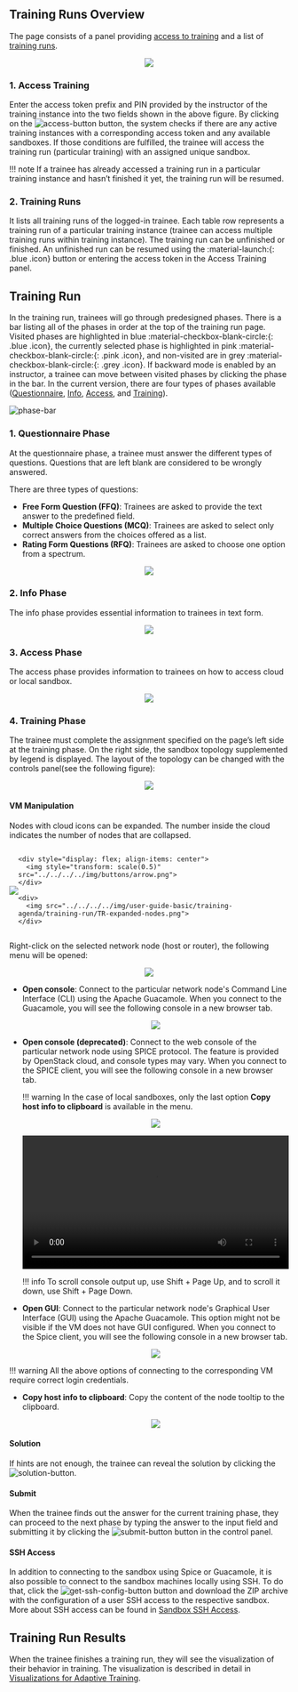 ## Training Runs Overview
The page consists of a panel providing [access to training](#1-access-training) and a list of [training runs](#2-training-runs).

<p align="center">
  <img src="../../../../img/user-guide-basic/training-agenda/training-run/TR-overview.png">
</p>

### 1. Access Training
Enter the access token prefix and PIN provided by the instructor of the training instance into the two fields shown in the above figure. By clicking on the ![access-button](../../../img/buttons/access-button.png) button, the system checks if there are any active training instances with a corresponding access token and any available sandboxes. If those conditions are fulfilled, the trainee will access the training run (particular training) with an assigned unique sandbox.

!!! note
    If a trainee has already accessed a training run in a particular training instance and hasn’t finished it yet, the training run will be resumed.

### 2. Training Runs
It lists all training runs of the logged-in trainee. Each table row represents a training run of a particular training instance (trainee can access multiple training runs within training instance). The training run can be unfinished or finished. An unfinished run can be resumed using the :material-launch:{: .blue .icon} button or entering the access token in the Access Training panel.

## Training Run

In the training run, trainees will go through predesigned phases. There is a bar listing all of the phases in order at the top of the training run page. Visited phases are highlighted in blue :material-checkbox-blank-circle:{: .blue .icon}, the currently selected phase is highlighted in pink :material-checkbox-blank-circle:{: .pink .icon}, and non-visited are in grey :material-checkbox-blank-circle:{: .grey .icon}. If backward mode is enabled by an instructor, a trainee can move between visited phases by clicking the phase in the bar. In the current version, there are four types of phases available ([Questionnaire](#1-questionnaire-phase), [Info](#2-info-phase), [Access](#3-access-phase), and [Training](#4-training-phase)).

![phase-bar](../../../img/user-guide-basic/training-agenda/training-run/adaptive/ATR-phase-bar.png)

### 1. Questionnaire Phase
At the questionnaire phase, a trainee must answer the different types of questions. Questions that are left blank are considered to be wrongly answered. 

There are three types of questions: 

* **Free Form Question (FFQ)**: Trainees are asked to provide the text answer to the predefined field. 
* **Multiple Choice Questions (MCQ)**: Trainees are asked to select only correct answers from the choices offered as a list.
* **Rating Form Questions (RFQ)**: Trainees are asked to choose one option from a spectrum. 

<p align="center">
  <img src="../../../../img/user-guide-basic/training-agenda/training-run/adaptive/ATR-questionnaire.png">
</p>

### 2. Info Phase
The info phase provides essential information to trainees in text form.

<p align="center">
  <img src="../../../../img/user-guide-basic/training-agenda/training-run/adaptive/ATR-info.png">
</p>

### 3. Access Phase
The access phase provides information to trainees on how to access cloud or local sandbox.

<p align="center">
  <img src="../../../../img/user-guide-basic/training-agenda/training-run/adaptive/ATR-access.png">
</p>

### 4. Training Phase 
The trainee must complete the assignment specified on the page’s left side at the training phase. On the right side, the sandbox topology supplemented by legend is displayed. The layout of the topology can be changed with the controls panel(see the following figure):

<p align="center">
  <img src="../../../../img/user-guide-basic/training-agenda/training-run/adaptive/ATR-training.png">
</p>

#### VM Manipulation
Nodes with cloud icons can be expanded. The number inside the cloud indicates the number of nodes that are collapsed.


<div style="display: flex; justify-content: space-evenly">
    <div style="display: flex; align-items: center">
      <img src="../../../../img/user-guide-basic/training-agenda/training-run/TR-collapsed-nodes.png">
    </div>

    <div style="display: flex; align-items: center">
      <img style="transform: scale(0.5)" src="../../../../img/buttons/arrow.png">
    </div>

    <div>
      <img src="../../../../img/user-guide-basic/training-agenda/training-run/TR-expanded-nodes.png">
    </div>
</div>


Right-click on the selected network node (host or router), the following menu will be opened:

<p align="center">
  <img src="../../../../img/user-guide-basic/training-agenda/training-run/TR-host-options.png">
</p>

* **Open console**: Connect to the particular network node's Command Line Interface (CLI) using the Apache Guacamole. When you connect to the Guacamole, you will see the following console in a new browser tab.

    <p align="center">
        <img src="../../../../img/user-guide-basic/training-agenda/training-run/TR-guacamole-cli.png">
    </p>

* **Open console (deprecated)**: Connect to the web console of the particular network node using SPICE protocol. The feature is provided by OpenStack cloud, and console types may vary. When you connect to the SPICE client, you will see the following console in a new browser tab.
    
    !!! warning
        In the case of local sandboxes, only the last option **Copy host info to clipboard** is available in the menu.

    <p align="center">
        <img src="../../../../img/user-guide-basic/training-agenda/training-run/TR-spice.png">
    </p>

    <video width="100%" height="auto" controls>
        <source src="../../../../img/user-guide-basic/training-agenda/training-run/how-to-connect-to-spice.mp4" type="video/mp4">
        Your browser does not support the video tag.
    </video>

    !!! info
        To scroll console output up, use Shift + Page Up, and to scroll it down, use Shift + Page Down.

* **Open GUI**: Connect to the particular network node's Graphical User Interface (GUI) using the Apache Guacamole. This option might not be visible if the VM does not have GUI configured. When you connect to the Spice client, you will see the following console in a new browser tab. 

    <p align="center">
        <img src="../../../../img/user-guide-basic/training-agenda/training-run/TR-guacamole-gui.png">
    </p>

!!! warning
    All the above options of connecting to the corresponding VM require correct login credentials.

* **Copy host info to clipboard**: Copy the content of the node tooltip to the clipboard.

   <p align="center">
        <img src="../../../../img/user-guide-basic/training-agenda/training-run/TR-host-info.png">
    </p>


#### Solution
If hints are not enough, the trainee can reveal the solution by clicking the ![solution-button](../../../img/buttons/solution-button.png).

#### Submit
When the trainee finds out the answer for the current training phase, they can proceed to the next phase by typing the answer to the input field and submitting it by clicking the ![submit-button](../../../img/buttons/submit-button.png) button in the control panel.

#### SSH Access
In addition to connecting to the sandbox using Spice or Guacamole, it is also possible to connect to the sandbox machines locally using SSH. To do that, click the ![get-ssh-config-button](../../../img/buttons/get-ssh-config-button.png) button and download the ZIP archive with the configuration of a user SSH access to the respective sandbox. More about SSH access can be found in [Sandbox SSH Access](../../../../user-guide-advanced/sandboxes/sandbox-access/#user-access).

## Training Run Results

When the trainee finishes a training run, they will see the visualization of their behavior in training. The visualization is described in detail in [Visualizations for Adaptive Training](../../visualizations/visualizations-for-adaptive/#for-trainees).
